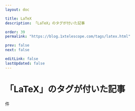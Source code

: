 ```yaml
---
layout: doc

title: LaTeX
description: 「LaTeX」のタグが付いた記事

order: 39
permalink: "https://blog.1xtelescope.com/tags/latex.html"

prev: false
next: false

editLink: false
lastUpdated: false
---
```


<script lang="ts" setup>
    import TaggedPostList   from "../.vitepress/components/TaggedPostList.vue"
    import PostCounter      from "../.vitepress/components/PostCounter.vue"
</script>

# 「LaTeX」のタグが付いた記事

<span class="text-base"><PostCounter tag="latex" /></span>件

<TaggedPostList tag="latex" />
